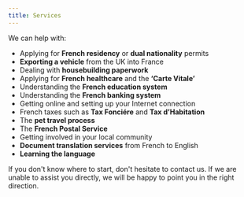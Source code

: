 ```yaml
---
title: Services
---
```


We can help with:

* Applying for **French residency** or **dual nationality** permits
* **Exporting a vehicle** from the UK into France
* Dealing with **housebuilding paperwork**
* Applying for **French healthcare** and the **‘Carte Vitale’**
* Understanding the **French education system**
* Understanding the **French banking system**
* Getting online and setting up your Internet connection
* French taxes such as **Tax Fonciére** and **Tax d’Habitation**
* The **pet travel process**
* The **French Postal Service**
* Getting involved in your local community
* **Document translation services** from French to English
* **Learning the language**

If you don't know where to start, don't hesitate to contact us. If we are unable to assist
you directly, we will be happy to point you in the right direction. 
